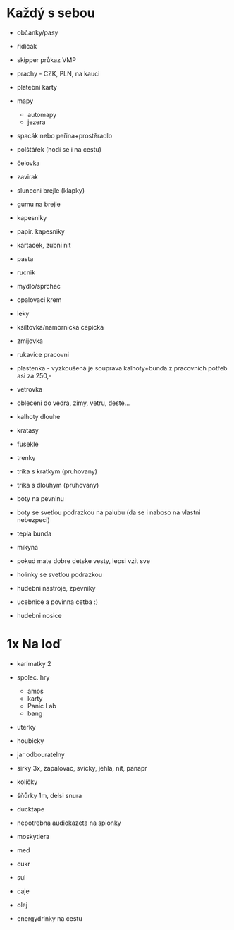 Každý s sebou
=============

* občanky/pasy
* řidičák
* skipper průkaz VMP
* prachy - CZK, PLN, na kauci
* platební karty
* mapy
  * automapy
  * jezera

* spacák nebo peřina+prostěradlo
* polštářek (hodí se i na cestu)
* čelovka
* zavirak
* slunecni brejle (klapky)
* gumu na brejle

* kapesniky
* papir. kapesniky
* kartacek, zubni nit
* pasta
* rucnik
* mydlo/sprchac
* opalovaci krem
* leky

* ksiltovka/namornicka cepicka
* zmijovka
* rukavice pracovni
* plastenka - vyzkoušená je souprava kalhoty+bunda z pracovních potřeb asi za 250,-
* vetrovka
* obleceni do vedra, zimy, vetru, deste...
* kalhoty dlouhe
* kratasy
* fusekle
* trenky
* trika s kratkym (pruhovany)
* trika s dlouhym (pruhovany)
* boty na pevninu
* boty se svetlou podrazkou na palubu (da se i naboso na vlastni nebezpeci)
* tepla bunda
* mikyna
* pokud mate dobre detske vesty, lepsi vzit sve
* holinky se svetlou podrazkou

* hudebni nastroje, zpevniky
* ucebnice a povinna cetba :)
* hudebni nosice


1x Na loď
=========

* karimatky 2
* spolec. hry
  * amos
  * karty
  * Panic Lab
  * bang
* uterky
* houbicky
* jar odbouratelny
* sirky 3x, zapalovac, svicky, jehla, nit, panapr
* kolíčky
* šňůrky 1m, delsi snura
* ducktape
* nepotrebna audiokazeta na spionky
* moskytiera


* med
* cukr
* sul
* caje
* olej
* energydrinky na cestu



